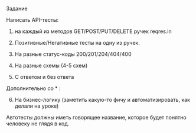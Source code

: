  Задание

Написать API-тесты:

1. на каждый из методов GET/POST/PUT/DELETE ручек reqres.in

2. Позитивные/Негативные тесты на одну из ручек.

3. На разные статус-коды 200/201/204/404/400

4. На разные схемы (4-5 схем)

5. С ответом и без ответа


Дополнительно со * : 

6. На бизнес-логику (заметить какую-то фичу и автоматизировать, как делали на уроке)


Автотесты должны иметь говорящее название, которое будет понятно человеку не глядя в код.
